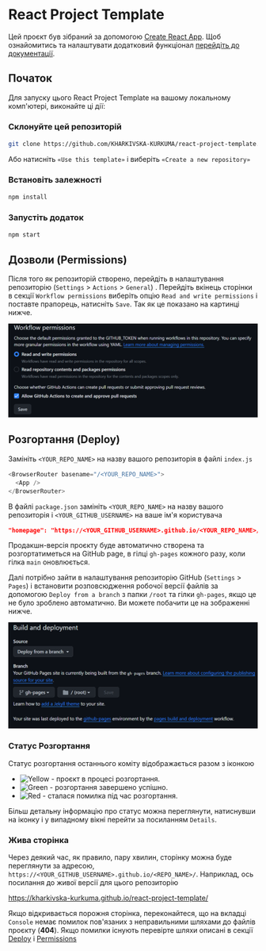 # React Project Template

Цей проєкт був зібраний за допомогою
[Create React App](https://create-react-app.dev/). Щоб ознайомитись та налаштувати додатковий функціонал
[перейдіть до документації](https://create-react-app.dev/docs/getting-started/).

## Початок

Для запуску цього React Project Template на вашому локальному комп'ютері, виконайте ці дії:

### Склонуйте цей репозиторій

```bash
git clone https://github.com/KHARKIVSKA-KURKUMA/react-project-template.git
```

Або натисніть `«Use this template»` і виберіть
`«Create a new repository»`

### Встановіть залежності

```bash
npm install
```

### Запустіть додаток

```bash
npm start
```

<a id="permissions-section"></a>

## Дозволи (Permissions)

Після того як репозиторій створено, перейдіть в налаштування репозиторію (`Settings` > `Actions` > `General`) .
Перейдіть вкінець сторінки в секції `Workflow permissions` виберіть опцію `Read and write permissions` і поставте прапорець, натисніть `Save`. Так як це показано на картинці нижче.

![GitHub Pages permissions](./public/assets/repo-permissions.png)

<a id="deployment-section"></a>

## Розгортання (Deploy)

Замініть `<YOUR_REPO_NAME>` на назву вашого репозиторія в файлі `index.js`

```js
<BrowserRouter basename="/<YOUR_REPO_NAME>">
  <App />
</BrowserRouter>
```

В файлі `package.json` замініть `<YOUR_REPO_NAME>` на назву вашого репозиторія і `<YOUR_GITHUB_USERNAME>` на ваше ім'я користувача

```json
"homepage": "https://<YOUR_GITHUB_USERNAME>.github.io/<YOUR_REPO_NAME>/",
```

Продакшн-версія проєкту буде автоматично створена та розгортатиметься на GitHub page, в гілці `gh-pages` кожного разу, коли гілка `main` оновлюється.

Далі потрібно зайти в налаштування репозиторію GitHub (`Settings` >
`Pages`) і встановити розповсюдження робочої версії файлів за допомогою `Deploy from a branch` з папки `/root` та гілки `gh-pages`, якщо це не було зроблено автоматично. Ви можете побачити це на зображенні нижче.

![GitHub Pages settings](./public/assets/repo-settings.png)

### Статус Розгортання

Статус розгортання останнього коміту відображається разом з іконкою

- ![Yellow](https://via.placeholder.com/15/9e6a03/000000?text=+) - проєкт в процесі розгортання.
- ![Green](https://via.placeholder.com/15/3fb950/000000?text=+) - розгортання завершено успішно.
- ![Red](https://via.placeholder.com/15/f85149/000000?text=+) - сталася помилка під час розгортання.

Більш детальну інформацію про статус можна переглянути, натиснувши на іконку
і у випадному вікні перейти за посиланням `Details`.

### Жива сторінка

Через деякий час, як правило, пару хвилин, сторінку можна буде переглянути за
адресою, `https://<YOUR_GITHUB_USERNAME>.github.io/<REPO_NAME>/`. Наприклад, ось посилання
до живої версії для цього репозиторію

https://kharkivska-kurkuma.github.io/react-project-template/

Якщо відкривається порожня сторінка, переконайтеся, що на вкладці `Console` немає помилок
пов'язаних з неправильними шляхами до файлів проєкту (**404**). Якщо помилки існують перевірте шляхи описані в секції [Deploy](#deployment-section) і [Permissions](#permissions-section)
